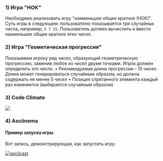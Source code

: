 ### 1) Игра "НОК"
Необходимо реализовать игру "наименьшее общее кратное (НОК)". Суть игры в следующем: пользователю показывается три случайных числа, например, `5 7 15`. Пользователь должен вычислить и ввести наименьшее общее кратное этих чисел.

### 2) Игра "Геометическая прогрессия"
Показываем игроку ряд чисел, образующий геометрическую прогрессию, заменив любое из чисел двумя точками. Игрок должен определить это число.
•	Рекомендуемая длина прогрессии – 10 чисел. Длина может генерироваться случайным образом, но должна содержать не менее 5 чисел
•	Позиция спрятанного элемента каждый раз изменяется (выбирается случайным образом)

### 3) Code Climate

<a href="https://codeclimate.com/github/darcysoul/bivt22sp-darcysoul/maintainability"><img src="https://api.codeclimate.com/v1/badges/1435dc3a4375b3fcc898/maintainability" /></a>

### 4) Asciinema

#### Пример запуска игры

Вот запись, демонстрирующая, как запустить игру:

[![asciicast](https://asciinema.org/a/GYTNMMXDTQ9jaUUOzqeC3gKYw.svg)](https://asciinema.org/a/GYTNMMXDTQ9jaUUOzqeC3gKYw)
